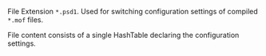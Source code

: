 File Extension `*.psd1`.
Used for switching configuration settings of compiled `*.mof` files.

File content consists of a single HashTable declaring the configuration settings.
